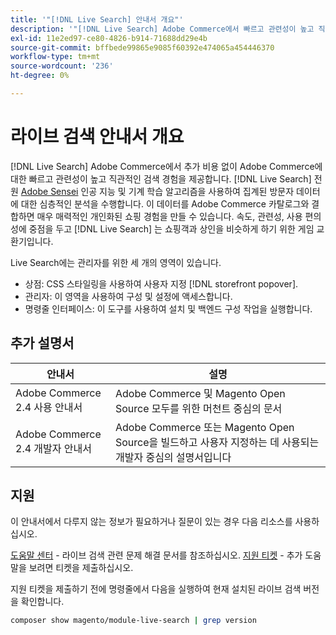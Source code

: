 ```yaml
---
title: '"[!DNL Live Search] 안내서 개요"'
description: '"[!DNL Live Search] Adobe Commerce에서 빠르고 관련성이 높고 직관적인 검색 경험을 제공합니다."'
exl-id: 11e2ed97-ce80-4826-b914-71688dd29e4b
source-git-commit: bffbede99865e9085f60392e474065a454446370
workflow-type: tm+mt
source-wordcount: '236'
ht-degree: 0%

---
```


# 라이브 검색 안내서 개요

[!DNL Live Search] Adobe Commerce에서 추가 비용 없이 Adobe Commerce에 대한 빠르고 관련성이 높고 직관적인 검색 경험을 제공합니다. [!DNL Live Search] 전원 [Adobe Sensei](https://www.adobe.com/sensei.html) 인공 지능 및 기계 학습 알고리즘을 사용하여 집계된 방문자 데이터에 대한 심층적인 분석을 수행합니다. 이 데이터를 Adobe Commerce 카탈로그와 결합하면 매우 매력적인 개인화된 쇼핑 경험을 만들 수 있습니다. 속도, 관련성, 사용 편의성에 중점을 두고 [!DNL Live Search] 는 쇼핑객과 상인을 비슷하게 하기 위한 게임 교환기입니다.

Live Search에는 관리자를 위한 세 개의 영역이 있습니다.

* 상점: CSS 스타일링을 사용하여 사용자 지정 [!DNL storefront popover].
* 관리자: 이 영역을 사용하여 구성 및 설정에 액세스합니다.
* 명령줄 인터페이스: 이 도구를 사용하여 설치 및 백엔드 구성 작업을 실행합니다.

## 추가 설명서

| 안내서 | 설명 |
|--- |--- |
| Adobe Commerce 2.4 사용 안내서 | Adobe Commerce 및 Magento Open Source 모두를 위한 머천트 중심의 문서 |
| Adobe Commerce 2.4 개발자 안내서 | Adobe Commerce 또는 Magento Open Source을 빌드하고 사용자 지정하는 데 사용되는 개발자 중심의 설명서입니다 |

## 지원

이 안내서에서 다루지 않는 정보가 필요하거나 질문이 있는 경우 다음 리소스를 사용하십시오.

[도움말 센터](https://support.magento.com/hc/en-us) - 라이브 검색 관련 문제 해결 문서를 참조하십시오.
[지원 티켓](https://support.magento.com/hc/en-us/articles/360000913794#submit-ticket) - 추가 도움말을 보려면 티켓을 제출하십시오.

지원 티켓을 제출하기 전에 명령줄에서 다음을 실행하여 현재 설치된 라이브 검색 버전을 확인합니다.

```bash
composer show magento/module-live-search | grep version
```
